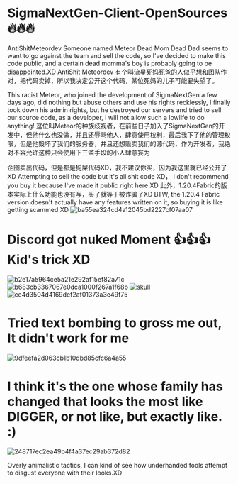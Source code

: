 # SigmaNextGen-Client-OpenSources 🔥🔥🔥
AntiShitMeteordev Someone named Meteor Dead Mom Dead Dad seems to want to go against the team and sell the code, so I've decided to make this code public, and a certain dead momma's boy is probably going to be disappointed.XD
AntiShit Meteordev 有个叫流星死妈死爸的人似乎想和团队作对，把代码卖掉，所以我决定公开这个代码，某位死妈的儿子可能要失望了。

This racist Meteor, who joined the development of SigmaNextGen a few days ago, did nothing but abuse others and use his rights recklessly, I finally took down his admin rights, but he destroyed our servers and tried to sell our source code, as a developer, I will not allow such a lowlife to do anything!
这位叫Meteor的种族歧视者，在前些日子加入了SigmaNextGen的开发中，但他什么也没做，并且还辱骂他人，肆意使用权利，最后我下了他的管理权限，但是他毁坏了我们的服务器，并且还想贩卖我们的源代码，作为开发者，我绝对不容允许这种只会使用下三滥手段的小人肆意妄为

企图卖出代码，但是都是狗屎代码XD，我不建议你买，因为我这里就已经公开了XD
Attempting to sell the code but it's all shit code XD， I don't recommend you buy it because I've made it public right here XD
此外，1.20.4Fabric的版本实际上什么功能也没有写，买了就等于被诈骗了XD
BTW, the 1.20.4 Fabric version doesn't actually have any features written on it, so buying it is like getting scammed XD
![ba55ea324cd4a12045bd2227cf07aa07](https://github.com/FallenAngeler1337/SigmaNextGen-Client-OpenSources/assets/106905084/5f142ce6-43bc-49bb-b619-1719b1054acd)

# Discord got nuked Moment 👍👍👍Kid's trick XD
![b2e17a5964ce5a21e292af15ef82a71c](https://github.com/FallenAngeler1337/SigmaNextGen-Client-OpenSources/assets/106905084/7ce84bdc-bce3-4e6b-a148-29512633a55e)
![b683cb3367067e0dca1000f267a1f68b](https://github.com/FallenAngeler1337/SigmaNextGen-Client-OpenSources/assets/106905084/ed9411f7-9861-4ea9-a124-13d48f1109fc)
![skull](https://github.com/FallenAngeler1337/SigmaNextGen-Client-OpenSources/assets/106905084/4f80e9ba-b0a6-4623-8c20-e39303c38e69)
![ce4d3504d4169def2af01373a3e49f75](https://github.com/FallenAngeler1337/SigmaNextGen-Client-OpenSources/assets/106905084/2d5ac485-c72a-4e95-ac09-20deb2b11d08)

# Tried text bombing to gross me out, It didn't work for me
![9dfeefa2d063cb1b10dbd85cfc6a4a55](https://github.com/FallenAngeler1337/SigmaNextGen-Client-OpenSources/assets/106905084/ed52d522-4840-4903-95ba-8fd1ecd7de7c)

# I think it's the one whose family has changed that looks the most like DIGGER, or not like, but exactly like. :)
![248717ec2ea49b4f4a37ec29ab372d82](https://github.com/FallenAngeler1337/SigmaNextGen-Client-OpenSources/assets/106905084/d39705d9-a30b-4d49-b540-9c70eec051f8)

Overly animalistic tactics, I can kind of see how underhanded fools attempt to disgust everyone with their looks.XD

